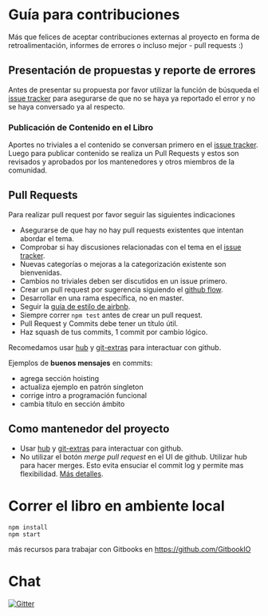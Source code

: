 # Guía para contribuciones

Más que felices de aceptar contribuciones externas al proyecto en forma de retroalimentación, informes de errores o incluso mejor - pull requests :)

## Presentación de propuestas y reporte de errores

Antes de presentar su propuesta por favor utilizar la función de búsqueda el [issue tracker](https://github.com/CostaRicaJS/Fundamentos-de-JavaScript/issues) para asegurarse de que no se haya ya reportado el error y no se haya conversado ya al respecto.

### Publicación de Contenido en el Libro

Aportes no triviales a el contenido se conversan primero en el [issue tracker](https://github.com/CostaRicaJS/Fundamentos-de-JavaScript/issues). Luego para publicar contenido se realiza un Pull Requests y estos son revisados y aprobados por los mantenedores y otros miembros de la comunidad.

## Pull Requests

Para realizar pull request por favor seguir las siguientes indicaciones

* Asegurarse de que hay no hay pull requests existentes que intentan abordar el tema.
* Comprobar si hay discusiones relacionadas con el tema en el [issue tracker](https://github.com/CostaRicaJS/Fundamentos-de-JavaScript/issues).
* Nuevas categorías o mejoras a la categorización existente son bienvenidas.
* Cambios no triviales deben ser discutidos en un issue primero.  
* Crear un pull request por sugerencia siguiendo el [github flow](https://guides.github.com/introduction/flow/).
* Desarrollar en una rama específica, no en master.
* Seguir la [guía de estilo de airbnb](https://github.com/airbnb/javascript).
* Siempre correr `npm test` antes de crear un pull request.  
* Pull Request y Commits debe tener un título útil.
* Haz squash de tus commits, 1 commit por cambio lógico.

Recomedamos usar [hub](http://hub.github.com) y [git-extras](https://github.com/tj/git-extras) para interactuar con github.

Ejemplos de __buenos mensajes__ en commits:
- agrega sección hoisting
- actualiza ejemplo en patrón singleton
- corrige intro a programación funcional
- cambia título en sección ámbito

## Como mantenedor del proyecto

- Usar [hub](http://hub.github.com) y [git-extras](https://github.com/tj/git-extras) para interactuar con github.
- No utilizar el botón _merge pull request_ en el UI de github. Utilizar hub para hacer merges. Esto evita ensuciar el commit log y permite mas flexibilidad. [Más detalles](http://blog.spreedly.com/2014/06/24/merge-pull-request-considered-harmful/).

# Correr el libro en ambiente local
```
npm install
npm start
```
más recursos para trabajar con Gitbooks en https://github.com/GitbookIO

# Chat
[![Gitter](https://badges.gitter.im/Join%20Chat.svg)](https://gitter.im/CostaRicaJS/Fundamentos-de-JavaScript?utm_source=badge&utm_medium=badge&utm_campaign=pr-badge)
